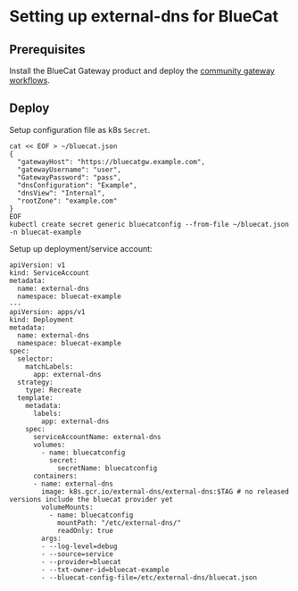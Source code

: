 # Setting up external-dns for BlueCat

## Prerequisites
Install the BlueCat Gateway product and deploy the [community gateway workflows](https://github.com/bluecatlabs/gateway-workflows).

## Deploy
Setup configuration file as k8s `Secret`.
```
cat << EOF > ~/bluecat.json
{
  "gatewayHost": "https://bluecatgw.example.com",
  "gatewayUsername": "user",
  "GatewayPassword": "pass",
  "dnsConfiguration": "Example",
  "dnsView": "Internal",
  "rootZone": "example.com"
}
EOF
kubectl create secret generic bluecatconfig --from-file ~/bluecat.json -n bluecat-example
```

Setup up deployment/service account:
```
apiVersion: v1
kind: ServiceAccount
metadata:
  name: external-dns
  namespace: bluecat-example
---
apiVersion: apps/v1
kind: Deployment
metadata:
  name: external-dns
  namespace: bluecat-example
spec:
  selector:
    matchLabels:
      app: external-dns
  strategy:
    type: Recreate
  template:
    metadata:
      labels:
        app: external-dns
    spec:
      serviceAccountName: external-dns
      volumes:
        - name: bluecatconfig
          secret:
            secretName: bluecatconfig
      containers:
      - name: external-dns
        image: k8s.gcr.io/external-dns/external-dns:$TAG # no released versions include the bluecat provider yet
        volumeMounts:
          - name: bluecatconfig
            mountPath: "/etc/external-dns/"
            readOnly: true
        args:
        - --log-level=debug
        - --source=service
        - --provider=bluecat
        - --txt-owner-id=bluecat-example
        - --bluecat-config-file=/etc/external-dns/bluecat.json
```

